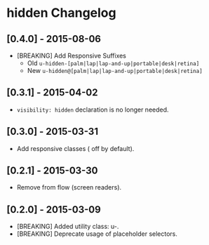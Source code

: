 # hidden Changelog

## [0.4.0] - 2015-08-06

* [BREAKING] Add Responsive Suffixes
  * Old `u-hidden-[palm|lap|lap-and-up|portable|desk|retina]` 
  * New `u-hidden@[palm|lap|lap-and-up|portable|desk|retina]`

## [0.3.1] - 2015-04-02

* `visibility: hidden` declaration is no longer needed.

## [0.3.0] - 2015-03-31

* Add responsive classes ( off by default).

## [0.2.1] - 2015-03-30

* Remove from flow (screen readers).

## [0.2.0] - 2015-03-09

* [BREAKING] Added utility class: u-.
* [BREAKING] Deprecate usage of placeholder selectors.
